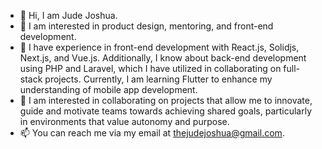 - 👋 Hi, I am Jude Joshua.
- 👀 I am interested in product design, mentoring, and front-end development.
- 🌱 I have experience in front-end development with React.js, Solidjs, Next.js, and Vue.js. Additionally, I know about back-end development using PHP and Laravel, which I have utilized in collaborating on full-stack projects. Currently, I am learning Flutter to enhance my understanding of mobile app development.
- 💞️ I am interested in collaborating on projects that allow me to innovate, guide and motivate teams towards achieving shared goals, particularly in environments that value autonomy and purpose.
- 📫 You can reach me via my email at thejudejoshua@gmail.com.

<!---
judejoshua/judejoshua is a ✨ special ✨ repository because its `README.md` (this file) appears on your GitHub profile.
You can click the Preview link to take a look at your changes.
--->
